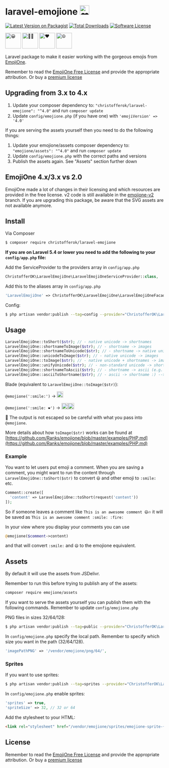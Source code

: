 # laravel-emojione <img alt="❤️" width="30" src="https://cdn.jsdelivr.net/emojione/assets/4.0/png/128/2764.png">

[![Latest Version on Packagist][ico-version]][link-packagist]
[![Total Downloads][ico-downloads]][link-downloads]
[![Software License][ico-license]](LICENSE.md)

<img alt="😀" width="50" src="https://cdn.jsdelivr.net/emojione/assets/4.0/png/128/1f600.png"> <img alt="🏋🏼" width="50" src="https://cdn.jsdelivr.net/emojione/assets/4.0/png/128/1f3cb-1f3fc.png"> <img alt="❤️" width="50" src="https://cdn.jsdelivr.net/emojione/assets/4.0/png/128/2764.png"> <img alt="☮" width="50" src="https://cdn.jsdelivr.net/emojione/assets/4.0/png/128/262e.png">


Laravel package to make it easier working with the gorgeous emojis from [EmojiOne](https://emojione.com/). 

Remember to read the [EmojiOne Free License](https://www.emojione.com/licenses/free) and provide the appropriate attribution. Or buy a  [premium license](https://www.emojione.com/licenses/premium)

## Upgrading from 3.x to 4.x

1. Update your composer dependency to: `"christofferok/laravel-emojione": "^4.0"` and run `composer update`
2. Update `config/emojione.php` (if you have one) with `'emojiVersion' => '4.0'`

If you are serving the assets yourself then you need to do the following things:

1. Update your emojione/assets composer dependency to: `"emojione/assets": "^4.0"` and run `composer update`
2. Update `config/emojione.php` with the correct paths and versions
3. Publish the assets again. See "Assets" section further down

## EmojiOne 4.x/3.x vs 2.0
EmojiOne made a lot of changes in their licensing and which resources are provided in the free license. v2 code is still available in the [emojione-v2](https://github.com/christofferok/laravel-emojione/tree/emojione-v2) branch. If you are upgrading this package, be aware that the SVG assets are not available anymore. 

## Install

Via Composer

``` bash
$ composer require christofferok/laravel-emojione
```
__If you are on Laravel 5.4 or lower you need to add the following to your `config/app.php` file:__

Add the ServiceProvider to the providers array in `config/app.php`

``` php
ChristofferOK\LaravelEmojiOne\LaravelEmojiOneServiceProvider::class,
```

Add this to the aliases array in `config/app.php`

``` php
'LaravelEmojiOne' => ChristofferOK\LaravelEmojiOne\LaravelEmojiOneFacade::class,
```

Config:

``` bash
$ php artisan vendor:publish --tag=config --provider="ChristofferOK\LaravelEmojiOne\LaravelEmojiOneServiceProvider"
```

## Usage

``` php
LaravelEmojiOne::toShort($str); // - native unicode -> shortnames
LaravelEmojiOne::shortnameToImage($str); // - shortname -> images
LaravelEmojiOne::shortnameToUnicode($str); // - shortname -> native unicode
LaravelEmojiOne::unicodeToImage($str); // - native unicode -> images
LaravelEmojiOne::toImage($str); // - native unicode + shortnames -> images (mixed input)
LaravelEmojiOne::unifyUnicode($str); // - non-standard unicode -> short name -> standardized unicode
LaravelEmojiOne::shortnameToAscii($str); // - shortname -> ascii (e.g. :wink: --> ;^)
LaravelEmojiOne::asciiToShortname($str); // - ascii -> shortname :) --> :slight_smile:
```

Blade (equivalent to `LaravelEmojiOne::toImage($str)`): 

`@emojione(':smile:')` -> <img alt="😀" width="20" src="https://cdn.jsdelivr.net/emojione/assets/4.0/png/64/1f600.png">

`@emojione(':smile: ❤️')` -> <img alt="😀" width="20" src="https://cdn.jsdelivr.net/emojione/assets/4.0/png/128/1f600.png"><img alt="❤️" width="20" src="https://cdn.jsdelivr.net/emojione/assets/4.0/png/128/2764.png">

🚨 The output is not escaped so be careful with what you pass into `@emojione`.

More details about how `toImage($str)` works can be found at [https://github.com/Ranks/emojione/blob/master/examples/PHP.md](https://github.com/Ranks/emojione/blob/master/examples/PHP.md)

### Example
You want to let users put emoji a comment. 
When you are saving a comment, you might want to run the content through `LaravelEmojiOne::toShort($str)` to convert `😄` and other emoji to `:smile:` etc. 

```php
Comment::create([
  'content' => LaravelEmojiOne::toShort(request('content'))
]);
```
So if someone leaves a comment like `This is an awesome comment 😄🔥` it will be saved as `This is an awesome comment :smile: :fire:`

In your view where you display your comments you can use 

```php
@emojione($comment->content)
```
and that will convert `:smile:` and `😄` to the emojione equivalent. 


## Assets
By default it will use the assets from JSDelivr.

Remember to run this before trying to publish any of the assets:

```bash
composer require emojione/assets
```

If you want to serve the assets yourself you can publish them with the following commands. Remember to update `config/emojione.php`

PNG files in sizes 32/64/128:

``` bash
$ php artisan vendor:publish --tag=public --provider="ChristofferOK\LaravelEmojiOne\LaravelEmojiOneServiceProvider"
```

In `config/emojione.php` specify the local path. Remember to specify which size you want in the path (32/64/128). 

```php
'imagePathPNG' => '/vendor/emojione/png/64/',
```

### Sprites
If you want to use sprites:

``` bash
$ php artisan vendor:publish --tag=sprites --provider="ChristofferOK\LaravelEmojiOne\LaravelEmojiOneServiceProvider"
```

In `config/emojione.php` enable sprites:

```php
'sprites' => true,
'spriteSize' => 32, // 32 or 64
```

Add the stylesheet to your HTML:

```html
<link rel="stylesheet" href="/vendor/emojione/sprites/emojione-sprite-{{ config('emojione.spriteSize') }}.min.css"/>
```


## License

Remember to read the [EmojiOne Free License](https://www.emojione.com/developers/free-license) and provide the appropriate attribution. Or buy a  [premium license](https://www.emojione.com/developers/premium-license)

[ico-version]: https://img.shields.io/packagist/v/christofferok/laravel-emojione.svg?style=flat-square
[ico-license]: https://img.shields.io/badge/license-MIT-brightgreen.svg?style=flat-square
[ico-travis]: https://img.shields.io/travis/christofferok/laravel-emojione/master.svg?style=flat-square
[ico-scrutinizer]: https://img.shields.io/scrutinizer/coverage/g/christofferok/laravel-emojione.svg?style=flat-square
[ico-code-quality]: https://img.shields.io/scrutinizer/g/christofferok/laravel-emojione.svg?style=flat-square
[ico-downloads]: https://img.shields.io/packagist/dt/christofferok/laravel-emojione.svg?style=flat-square

[link-packagist]: https://packagist.org/packages/christofferok/laravel-emojione
[link-travis]: https://travis-ci.org/christofferok/laravel-emojione
[link-scrutinizer]: https://scrutinizer-ci.com/g/christofferok/laravel-emojione/code-structure
[link-code-quality]: https://scrutinizer-ci.com/g/christofferok/laravel-emojione
[link-downloads]: https://packagist.org/packages/christofferok/laravel-emojione
[link-author]: https://github.com/christofferok
